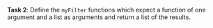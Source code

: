**Task 2**: Define the `myFilter` functions which expect a function of one argument and a list as arguments and return a list of the results.
